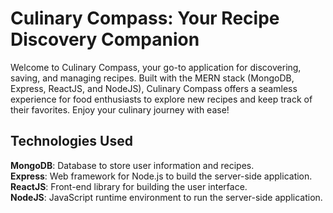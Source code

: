 # Culinary Compass: Your Recipe Discovery Companion 

Welcome to Culinary Compass, your go-to application for discovering, saving, and managing recipes. Built with the MERN stack (MongoDB, Express, ReactJS, and NodeJS), Culinary Compass offers a seamless experience for food enthusiasts to explore new recipes and keep track of their favorites. Enjoy your culinary journey with ease!

## Technologies Used
**MongoDB**: Database to store user information and recipes.
<br>
**Express**: Web framework for Node.js to build the server-side application.
<br>
**ReactJS**: Front-end library for building the user interface.
<br>
**NodeJS**: JavaScript runtime environment to run the server-side application.





